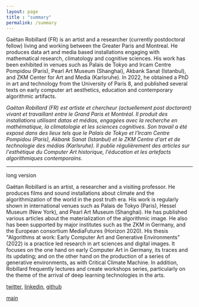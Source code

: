 ```yaml
---
layout: page
title : "summary"
permalink: /summary
---
```


Gaëtan Robillard (FR) is an artist and a researcher (currently postdoctoral fellow) living and working between the Greater Paris and Montreal. He produces data art and media based installations engaging with mathematical research, climatology and cognitive sciences. His work has been exhibited in venues such as Palais de Tokyo and Ircam Centre Pompidou (Paris), Pearl Art Museum (Shanghai), Akbank Sanat (Istanbul), and ZKM Center for Art and Media (Karlsruhe). In 2022, he obtained a PhD in art and technology from the University of Paris 8, and published several texts on early computer art aesthetics, education and contemporary algorithmic artifacts.

*Gaëtan Robillard (FR) est artiste et chercheur (actuellement post doctorant) vivant et travaillant entre le Grand Paris et Montréal. Il produit des installations utilisant datas et médias, engagées avec la recherche en mathématique, la climatologie et les sciences cognitives. Son travail a été exposé dans des lieux tels que le Palais de Tokyo et l’Ircam Centre Pompidou (Paris), Akbank Sanat (Istanbul) et le ZKM Centre d'art et de technologie des médias (Karlsruhe). Il publie régulièrement des articles sur l'esthétique du Computer Art historique, l'éducation et les artefacts algorithmiques contemporains.*

-------------------

long version

Gaëtan Robillard is an artist, a researcher and a visiting professor. He produces films and sound installations about climate and the algorithmization of the world in the post truth era. His work is regularly shown in international venues such as Palais de Tokyo (Paris), Hessel Museum (New York), and Pearl Art Museum (Shanghai). He has published various articles about the materialization of the algorithmic image. He also has been supported by major institutes such as the ZKM in Germany, and the European consortium MediaFutures (Horizon 2020). His thesis "Algorithms at work: Early Computer Art and Generative Environments" (2022) is a practice led research in art sciences and digital images. It focuses on the one hand on early Computer Art in Germany, its traces and its updating; and on the other hand on the production of a series of generative environments, as with Critical Climate Machine. In addition, Robillard frequently lectures and create workshops series, particularly on the theme of the arrival of deep learning technologies in the arts.

[twitter](https://twitter.com/RobillardStudio), [linkedin](https://www.linkedin.com/in/gaetanrobillard/), [github](https://github.com/robillardstudio)

[main](README.md)
